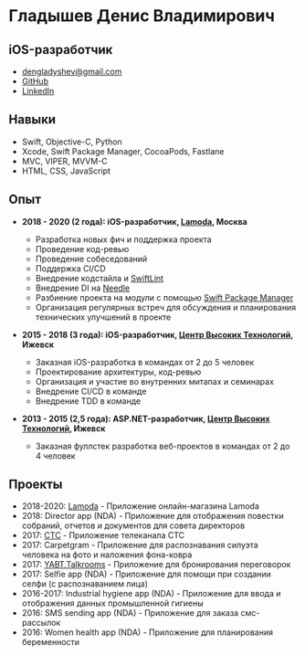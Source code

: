 # Гладышев Денис Владимирович

## iOS-разработчик

- dengladyshev@gmail.com
- [GitHub](https://github.com/dengladyshev)
- [LinkedIn](https://www.linkedin.com/in/dengladyshev)

## Навыки

- Swift, Objective-C, Python
- Xcode, Swift Package Manager, CocoaPods, Fastlane
- MVC, VIPER, MVVM-С
- HTML, CSS, JavaScript

## Опыт

- **2018 - 2020 (2 года): iOS-разработчик, [Lamoda](https://www.lamoda.ru), Москва**

	- Разработка новых фич и поддержка проекта
	- Проведение код-ревью
	- Проведение собеседований
	- Поддержка CI/CD
	- Внедрение кодстайла и [SwiftLint](https://github.com/realm/SwiftLint)
	- Внедрение DI на [Needle](https://github.com/uber/needle)
	- Разбиение проекта на модули с помощью [Swift Package Manager](https://swift.org/package-manager/)
	- Организация регулярных встреч для обсуждения и планирования технических улучшений в проекте

- **2015 - 2018 (3 года): iOS-разработчик, [Центр Высоких Технологий](https://htc-cs.ru), Ижевск**

	- Заказная iOS-разработка в командах от 2 до 5 человек
	- Проектирование архитектуры, код-ревью
	- Организация и участие во внутренних митапах и семинарах
	- Внедрение CI/CD в команде
	- Внедрение TDD в команде

- **2013 - 2015 (2,5 года): ASP.NET-разработчик, [Центр Высоких Технологий](https://htc-cs.ru), Ижевск**

	- Заказная фуллстек разработка веб-проектов в командах от 2 до 4 человек

## Проекты

- 2018-2020: [Lamoda](https://apps.apple.com/ru/app/lamoda-одежда-и-обувь-онлайн/id777645417) - Приложение онлайн-магазина Lamoda
- 2018: Director app (NDA) - Приложение для отображения повестки собраний, отчетов и документов для совета директоров
- 2017: [CTC](https://itunes.apple.com/ru/app/стс-телеканал-сериалы-онлайн/id784379020) - Приложение телеканала СТС
- 2017: Carpetgram - Приложение для распознавания силуэта человека на фото и наложения фона-ковра
- 2017: [YABT.Talkrooms](https://itunes.apple.com/ru/app/yabt-talkrooms/id1233673360) - Приложение для бронирования переговорок
- 2017: Selfie app (NDA) - Приложение для помощи при создании селфи (с распознаванием лица)
- 2016-2017: Industrial hygiene app (NDA) - Приложение для ввода и отображения данных промышленной гигиены
- 2016: SMS sending app (NDA) - Приложение для заказа смс-рассылок
- 2016: Women health app (NDA) - Приложение для планирования беременности
